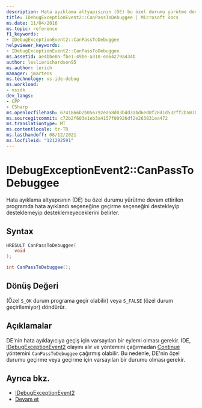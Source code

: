 ```yaml
---
description: Hata ayıklama altyapısının (DE) bu özel durumu yürütme devam ettirilen programda hata ayıklandı seçeneğine geçirme seçeneğini destekleyip desteklemeyip desteklemeyeceklerini belirler.
title: IDebugExceptionEvent2::CanPassToDebuggee | Microsoft Docs
ms.date: 11/04/2016
ms.topic: reference
f1_keywords:
- IDebugExceptionEvent2::CanPassToDebuggee
helpviewer_keywords:
- IDebugExceptionEvent2::CanPassToDebuggee
ms.assetid: ae4bbe0a-fbe1-49be-a310-ea64279a434b
author: leslierichardson95
ms.author: lerich
manager: jmartens
ms.technology: vs-ide-debug
ms.workload:
- vssdk
dev_langs:
- CPP
- CSharp
ms.openlocfilehash: 6741866b2b056792ea58d03bdd3abd6ed0f28d1d532ff2b5070b1f3cbe8af5c0
ms.sourcegitcommit: c72b2f603e1eb3a4157f00926df2e263831ea472
ms.translationtype: MT
ms.contentlocale: tr-TR
ms.lasthandoff: 08/12/2021
ms.locfileid: "121292591"
---
```

# <a name="idebugexceptionevent2canpasstodebuggee"></a>IDebugExceptionEvent2::CanPassToDebuggee
Hata ayıklama altyapısının (DE) bu özel durumu yürütme devam ettirilen programda hata ayıklandı seçeneğine geçirme seçeneğini destekleyip desteklemeyip desteklemeyeceklerini belirler.

## <a name="syntax"></a>Syntax

```cpp
HRESULT CanPassToDebuggee(
   void
);
```

```csharp
int CanPassToDebuggee();
```

## <a name="return-value"></a>Dönüş Değeri
 (Özel `S_OK` durum programa geçir olabilir) veya `S_FALSE` (özel durum geçirilemiyor) döndürür.

## <a name="remarks"></a>Açıklamalar
 DE'nin hata ayıklayıcıya geçiş için varsayılan bir eylemi olması gerekir. IDE, [IDebugExceptionEvent2](../../../extensibility/debugger/reference/idebugexceptionevent2.md) olayını alır ve yöntemini çağırmadan [Continue](../../../extensibility/debugger/reference/idebugprocess3-continue.md) yöntemini `CanPassToDebuggee` çağırmış olabilir. Bu nedenle, DE'nin özel durumu geçirme veya geçirme için varsayılan bir durumu olması gerekir.

## <a name="see-also"></a>Ayrıca bkz.
- [IDebugExceptionEvent2](../../../extensibility/debugger/reference/idebugexceptionevent2.md)
- [Devam et](../../../extensibility/debugger/reference/idebugprocess3-continue.md)

